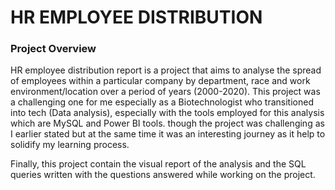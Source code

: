 # HR EMPLOYEE DISTRIBUTION

### Project Overview

HR employee distribution report is a project that aims to analyse the spread of employees within a particular company 
by department, race and work environment/location over a period of years (2000-2020). This project was a challenging one
for me especially as a Biotechnologist who transitioned into tech (Data analysis), especially with the tools employed
for this analysis which are MySQL and Power BI tools. though the project was challenging as I earlier stated but at the
same time it was an interesting journey as it help to solidify my learning process.

Finally, this project contain the visual report of the analysis and the SQL queries written with the questions answered
while working on the project.
